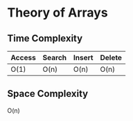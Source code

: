 # Theory of Arrays

## Time Complexity
| Access | Search | Insert | Delete|
|--------|--------|--------|-------|
| O(1) | O(n) | O(n) | O(n) |

## Space Complexity
O(n)